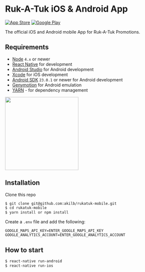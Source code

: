 # Ruk-A-Tuk iOS & Android App

[![App Store](https://linkmaker.itunes.apple.com/htmlResources/assets/en_us//images/web/linkmaker/badge_appstore-lrg.svg)][appstore]
[![Google Play](https://play.google.com/intl/en_gb/badges/images/badge_new.png)][googleplay]

[appstore]: https://itunes.apple.com/us/app/ruk-a-tuk/id1273614449?ls=1&mt=8
[googleplay]: https://play.google.com/store/apps/details?id=com.rukatuk.app&hl=en_GB

The official iOS and Android mobile App for Ruk-A-Tuk Promotions.

## Requirements
- [Node](https://nodejs.org) `4.x` or newer
- [React Native](http://facebook.github.io/react-native/docs/getting-started.html) for development
- [Android Studio](https://developer.android.com/studio/index.html) for Android development
- [Xcode](https://developer.apple.com/xcode/) for iOS development
- [Android SDK](https://developer.android.com/sdk/) `23.0.1` or newer for Android development
- [Genymotion](https://www.genymotion.com/) for Android emulation
- [YARN](https://yarnpkg.com/) - for dependency management

<img src="https://github.com/akilb/rukatuk-mobile/blob/develop/demo.gif?raw=true" width="240">

## Installation

Clone this repo

```sh
$ git clone git@github.com:akilb/rukatuk-mobile.git
$ cd rukatuk-mobile
$ yarn install or npm install
```

Create a `.env` file and add the following:

```
GOOGLE_MAPS_API_KEY=ENTER_GOOGLE_MAPS_API_KEY
GOOGLE_ANALYTICS_ACCOUNT=ENTER_GOOGLE_ANALYTICS_ACCOUNT
```

## How to start

```sh
$ react-native run-android
$ react-native run-ios
```

